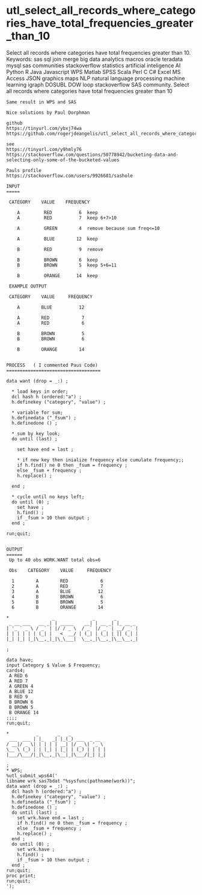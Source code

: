 # utl_select_all_records_where_categories_have_total_frequencies_greater_than_10
Select all records where categories have total frequencies greater than 10. Keywords: sas sql join merge big data analytics macros oracle teradata mysql sas communities stackoverflow statistics artificial inteligence AI Python R Java Javascript WPS Matlab SPSS Scala Perl C C# Excel MS Access JSON graphics maps NLP natural language processing machine learning igraph DOSUBL DOW loop stackoverflow SAS community.
    Select all records where categories have total frequencies greater than 10

    Same result in WPS and SAS

    Nice solutions by Paul Dorphman

    github
    https://tinyurl.com/ybxj74wa
    https://github.com/rogerjdeangelis/utl_select_all_records_where_categories_have_total_frequencies_greater_than_10

    see
    https://tinyurl.com/y9hmly76
    https://stackoverflow.com/questions/50778942/bucketing-data-and-selecting-only-some-of-the-bucketed-values

    Pauls profile
    https://stackoverflow.com/users/9926681/sashole

    INPUT
    =====

     CATEGORY    VALUE    FREQUENCY

        A         RED          6  keep
        A         RED          7  keep 6+7>10

        A         GREEN        4  remove because sum freq<=10

        A         BLUE        12  keep

        B         RED          9  remove

        B         BROWN        6  keep
        B         BROWN        5  keep 5+6=11

        B         ORANGE      14  keep

     EXAMPLE OUTPUT

     CATEGORY    VALUE     FREQUENCY

        A        BLUE          12

        A        RED            7
        A        RED            6

        B        BROWN          5
        B        BROWN          6

        B        ORANGE        14


    PROCESS   ( I commented Paus Code)
    ===================================

    data want (drop = _:) ;

      * load keys in order;
      dcl hash h (ordered:"a") ;
      h.definekey ("category", "value") ;

      * variable for sum;
      h.definedata ("_fsum") ;
      h.definedone () ;

      * sum by key look;
      do until (last) ;

        set have end = last ;

        * if new key then inialize frequency else cumulate frequency;;
        if h.find() ne 0 then _fsum = frequency ;
        else _fsum + frequency ;
        h.replace() ;

      end ;

      * cycle until no keys left;
      do until (0) ;
        set have ;
        h.find() ;
        if _fsum > 10 then output ;
      end ;

    run;quit;


    OUTPUT
    ======
     Up to 40 obs WORK.WANT total obs=6

     Obs    CATEGORY    VALUE     FREQUENCY

      1        A        RED            6
      2        A        RED            7
      3        A        BLUE          12
      4        B        BROWN          6
      5        B        BROWN          5
      6        B        ORANGE        14

    *                _              _       _
     _ __ ___   __ _| | _____    __| | __ _| |_ __ _
    | '_ ` _ \ / _` | |/ / _ \  / _` |/ _` | __/ _` |
    | | | | | | (_| |   <  __/ | (_| | (_| | || (_| |
    |_| |_| |_|\__,_|_|\_\___|  \__,_|\__,_|\__\__,_|

    ;

    data have;
    input Category $ Value $ Frequency;
    cards4;
     A RED 6
     A RED 7
     A GREEN 4
     A BLUE 12
     B RED 9
     B BROWN 6
     B BROWN 5
     B ORANGE 14
    ;;;;
    run;quit;

    *          _       _   _
     ___  ___ | |_   _| |_(_) ___  _ __
    / __|/ _ \| | | | | __| |/ _ \| '_ \
    \__ \ (_) | | |_| | |_| | (_) | | | |
    |___/\___/|_|\__,_|\__|_|\___/|_| |_|

    ;
    * WPS;
    %utl_submit_wps64('
    libname wrk sas7bdat "%sysfunc(pathname(work))";
    data want (drop = _:) ;
      dcl hash h (ordered:"a") ;
      h.definekey ("category", "value") ;
      h.definedata ("_fsum") ;
      h.definedone () ;
      do until (last) ;
        set wrk.have end = last ;
        if h.find() ne 0 then _fsum = frequency ;
        else _fsum + frequency ;
        h.replace() ;
      end ;
      do until (0) ;
        set wrk.have ;
        h.find() ;
        if _fsum > 10 then output ;
      end ;
    run;quit;
    proc print;
    run;quit;
    ');

